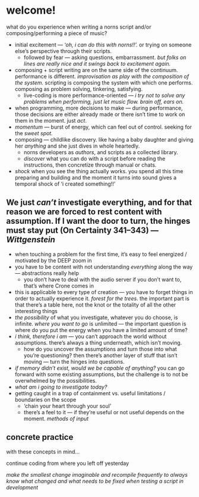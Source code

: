 # welcome!

what do you experience when writing a norns script and/or composing/performing a piece of music?

- initial excitement — *‘oh, i can do this with norns!!’.* or trying on someone else’s perspective through their scripts.
    - followed by fear — asking questions, embarrassment. *but folks on lines are really nice and it swings back to excitement again.*
- composing + script writing are on the same side of the continuum. performance is different. *improvisation as play with the composition of the system.* scripting is composing the system with which one performs. composing as problem solving, tinkering, satisfying.
    - live-coding is more performance-oriented — *i try not to solve any problems when performing, just let music flow. brain off, ears on.*
- when programming, more decisions to make — during performance, those decisions are either already made or there isn’t time to work on them in the moment. just *act*.
- *momentum —* burst of energy, which can feel out of control. seeking for the *sweet spot.*
- composing — childlike discovery. like having a baby daughter and giving her *anything* and she just dives in whole heartedly.
    - norns developers as *authors*, and scripts as a collected library.
    - *discover* what you can do with a script before reading the instructions, then concretize through manual or chats.
- *shock* when you see the thing actually works. you spend all this time preparing and building and the moment it turns into sound gives a temporal shock of ‘i created something!!’

## We just *can’t* investigate everything, and for that reason we are forced to rest content with assumption. If I want the door to turn, the hinges must stay put (On Certainty 341–343) — ***Wittgenstein***

- when touching a problem for the first time, it’s easy to feel energized / motivated by the DEEP zoom in
- you have to be content with not understanding *everything* along the way — abstractions really help
    - you don’t have to deal with the audio server if you don’t want to, that’s where Crone comes in
- this is applicable to every type of creation — you have to forget things in order to actually experience it. *forest for the trees*. the important part is that there’s a table here, not the knot or the totality of all the other interesting things
- *the possibility* of what you investigate, whatever you do choose, is infinite. *where you want to go* is unlimited — the important question is where do you put the energy when you have a limited amount of time?
- *i think, therefore i am —* you can’t approach the world without assumptions. there’s always a thing underneath, which isn’t moving.
    - how do you uncover the assumptions and turn those into what you’re questioning? then there’s another layer of stuff that isn’t moving — turn the hinges into questions.
- *if memory didn’t exist, would we be capable of anything?* you can go forward with some existing assumptions, but the challenge is to not be overwhelmed by the possibilities.
- *what am i going to investigate today?*
- getting caught in a trap of containment vs. useful limitations / boundaries on the scope
    - ‘chain your heart through your soul’
    - there’s a feel to it — if they’re useful or not useful depends on the moment. *methods of input*

## concrete practice

with these concepts in mind…

continue coding from where you left off yesterday

*make the smallest change imaginable and recompile frequently to always know what changed and what needs to be fixed when testing a script in development*